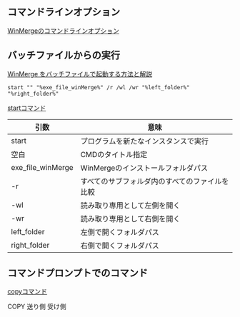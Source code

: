 
## コマンドラインオプション

[WinMergeのコマンドラインオプション](https://qiita.com/mima_ita/items/ac21c0588080e73fc458)

## バッチファイルからの実行

[WinMerge をバッチファイルで起動する方法と解説](https://srbrnote.work/archives/5112)

    start "" "%exe_file_winMerge%" /r /wl /wr "%left_folder%" "%right_folder%"

[startコマンド](https://learn.microsoft.com/ja-jp/windows-server/administration/windows-commands/start)

引数 | 意味
--- | ---
start | プログラムを新たなインスタンスで実行
空白 | CMDのタイトル指定
exe_file_winMerge | WinMergeのインストールフォルダパス
-r | すべてのサブフォルダ内のすべてのファイルを比較
-wl | 読み取り専用として左側を開く
-wr | 読み取り専用として右側を開く
left_folder | 左側で開くフォルダパス
right_folder | 右側で開くフォルダパス

## コマンドプロンプトでのコマンド

[copyコマンド](https://www.javadrive.jp/command/file/index5.html)

COPY 送り側 受け側
